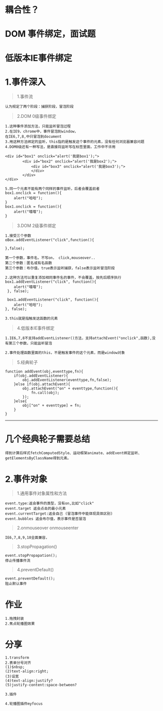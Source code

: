 # 耦合性？

# DOM 事件绑定，面试题

# 低版本IE事件绑定


# 1.事件深入
> 1.事件流

    认为规定了两个阶段：捕获阶段，冒泡阶段

> 2.DOM 0级事件绑定
    
    1.这种事件添加方法，只能监听冒泡过程
    2.在IE9，chrome中，事件冒泡到window，
    在IE6,7,8,中只冒泡到document
    3.用这种方法绑定的监听，this指的是触发这个事件的元素，没有任何浏览器兼容问题
    4.DOM0级还有一种写法，是直接将监听写在标签里面，工作中不许用

    <div id="box1" onclick="alert('我是box1');">
            <div id="box2" onclick="alert('我是box2');">
                <div id="box3" onclick="alert('我是box3');">	
                </div>
            </div>
    </div>

    5.同一个元素不能有两个同样的事件监听，后者会覆盖前者
    box1.onclick = function(){
        alert("哈哈");
    }
    box1.onclick = function(){
        alert("嘻嘻");
    }

> 3.DOM 2级事件绑定
    
    1.接受三个参数
    oBox.addEventListener("click",function(){
    	
    },false);
    
    第一个参数，事件名，不写on， click,mouseover..
    第二个参数：匿名或有名函数
    第三个参数：布尔值，true表示监听捕获，false表示监听冒泡阶段

    2.这种方法可以重复添加相同事件名的事件，不会覆盖，按先后顺序执行
    box1.addEventListener("click", function(){
     	alert("嘻嘻");
     }, false);
    
     box1.addEventListener("click", function(){
     	alert("哈哈");
    }, false);

    3.this就是指触发这函数的元素

> 4.低版本IE事件绑定

    1.IE6,7,8不支持addEventListener()方法，支持attachEvent("onclick",函数),没有第三个参数，只能监听冒泡

    2.事件处理函数里面的this，不是触发事件的这个元素，而是window对象

    
> 5.经典轮子 

    function addEvent(obj,eventtype,fn){
    	if(obj.addEventListener){
    		obj.addEventListener(eventtype,fn,false);
    	}else if(obj.attachEvent){
    		obj.attachEvent("on" + eventtype,function(){
    			fn.call(obj);
    		});
    	}else{
    		obj["on" + eventtype] = fn;
    	}
    }

***

# 几个经典轮子需要总结
    得到计算后样式fetchComputedStyle、运动框架animate、addEvent绑定监听、getElementsByClassName得到元素。

# 2.事件对象

> 1.通用事件对象属性和方法

    event.type:返会事件的类型，没有on,比如"click"
    event.target 返会点击的最小元素
    event.currentTarget:返会自己 (冒泡事件中能体现具体区别)
    event.bubbles 返会布尔值，表示事件是否冒泡

> 2.onmouseover onmouseenter 

    IE6,7,8,9,10全面兼容，

> 3.stopPropagation()

    event.stopPropapation();
    停止传播事件流

> 4.preventDefault()

    event.preventDefault();
    阻止默认事件

    


#  作业 

    1.拖拽封装
    2.焦点轮播图效果

# 分享

    1.transform
    2.表单分号对齐
    (1)$nbsp;
    (2)text-align:right;
    (3)设宽
    (4)text-align:justify?
    (5)justify-content:space-between?

    3.插件

    4.轮播图插件myfocus
